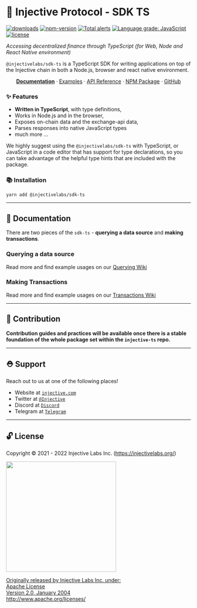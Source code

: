 # 🌟 Injective Protocol - SDK TS

[![downloads](https://img.shields.io/npm/dm/@injectivelabs/sdk-ts.svg)](https://www.npmjs.com/package/@injectivelabs/sdk-ts)
[![npm-version](https://img.shields.io/npm/v/@injectivelabs/sdk-ts.svg)](https://www.npmjs.com/package/@injectivelabs/sdk-ts)
[![Total alerts](https://img.shields.io/lgtm/alerts/g/InjectiveLabs/injective-ts.svg?logo=lgtm&logoWidth=18)](https://lgtm.com/projects/g/InjectiveLabs/injective-ts/alerts/) [![Language grade: JavaScript](https://img.shields.io/lgtm/grade/javascript/g/InjectiveLabs/injective-ts.svg?logo=lgtm&logoWidth=18)](https://lgtm.com/projects/g/InjectiveLabs/injective-ts/context:javascript)
[![license](https://img.shields.io/npm/l/express.svg)]()

_Accessing decentralized finance through TypeScript (for Web, Node and React Native environment)_

`@injectivelabs/sdk-ts` is a TypeScript SDK for writing applications on top of the Injective chain in both a Node.js,  browser and react native environment.

<p align="center">
  <a href="https://github.com/InjectiveLabs/injective-ts/tree/master/packages/sdk-ts" target="_blank"><strong>Documentation</strong></a>
  ·
  <a href="https://github.com/InjectiveLabs/sdk-ts-examples" target="_blank">Examples</a>
  ·
  <a href="https://injectivelabs.github.io/injective-ts/modules/_injectivelabs_sdk_ts.html" target="_blank">API Reference</a>
  ·
  <a href="https://www.npmjs.com/package/@injectivelabs/sdk-ts" target="_blank">NPM Package</a>
  ·
  <a href="https://github.com/InjectiveLabs/injective-ts/tree/master/packages/sdk-ts" target="_blank">GitHub</a>
</p>

### ✨ Features

- **Written in TypeScript**, with type definitions,
- Works in Node.js and in the browser,
- Exposes on-chain data and the exchange-api data,
- Parses responses into native JavaScript types
- much more ...

We highly suggest using the `@injectivelabs/sdk-ts` with TypeScript, or JavaScript in a code editor that has support for type declarations, so you can take advantage of the helpful type hints that are included with the package.


### 📚 Installation

```bash
yarn add @injectivelabs/sdk-ts
```

---

## 📖 Documentation

There are two pieces of the `sdk-ts` - **querying a data source** and **making transactions**.

### Querying a data source

Read more and find example usages on our [Querying Wiki](https://github.com/InjectiveLabs/injective-ts/wiki/01Querying)

### Making Transactions

Read more and find example usages on our [Transactions Wiki](https://github.com/InjectiveLabs/injective-ts/wiki/02Transactions)

---

## 📜 Contribution

**Contribution guides and practices will be available once there is a stable foundation of the whole package set within the `injective-ts` repo.**

---

## ⛑ Support

Reach out to us at one of the following places!

- Website at <a href="https://injective.com" target="_blank">`injective.com`</a>
- Twitter at <a href="https://twitter.com/Injective_" target="_blank">`@Injective`</a>
- Discord at <a href="https://discord.com/invite/NK4qdbv" target="_blank">`Discord`</a>
- Telegram at <a href="https://t.me/joininjective" target="_blank">`Telegram`</a>

---

## 🔓 License

Copyright © 2021 - 2022 Injective Labs Inc. (https://injectivelabs.org/)

<a href="https://iili.io/mNneZN.md.png"><img src="https://iili.io/mNneZN.md.png" style="width: 300px; max-width: 100%; height: auto" />

Originally released by Injective Labs Inc. under: <br />
Apache License <br />
Version 2.0, January 2004 <br />
http://www.apache.org/licenses/

